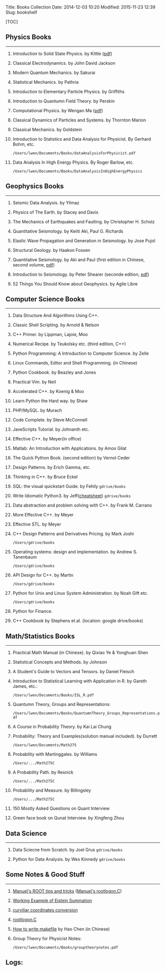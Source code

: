 Title: Books Collection
Date: 2014-12-03 10:20
Modified: 2015-11-23 12:39
Slug: bookshelf 

[TOC]

## Physics Books
- - - 

1. Introduction to Solid State Physics. by Kittle ([pdf]({{site.url}}/bookshelf/books/ISSP.pdf))

2. Classical Electrodynamics. by John David Jackson

3. Modern Quantum Mechanics. by Sakurai 

4. Statistical Mechanics. by Pathria

5. Introduction to Elementary Particle Physics. by Griffiths

6. Introduction to Quantumn Field Theory. by Perskin

7. Computational Physics. by Wengan Ma ([pdf]({{site.url}}/bookshelf/books/CP.pdf))

8. Classical Dynamics of Particles and Systems. by Thornton Marion

9. Classical Mechanics. by Goldstein 

10. Introduction to Statistics and Data Analysis for Physicist. By Gerhard Bohm, etc.  
  
    `/Users/lwen/Documents/Books/dataAnalysisForPhysicist.pdf`

11. Data Analysis In High Energy Physics. By Roger Barlow, etc.

    `/Users/lwen/Documents/Books/DataAnalysisInHighEnergyPhysics`

## Geophysics Books
- - -

1. Seismic Data Analysis. by Yilmaz 

2. Physics of The Earth. by Stacey and Davis 

3. The Mechanics of Earthquakes and Faulting. by Christopher H. Scholz 

4. Quantitative Seismology. by Keiiti Aki, Paul G. Richards 

5. Elastic Wave Propagation and Generation in Seismology. by Jose Pujol 

6. Structural Geology. by Haakon Fossen

7. Quantitative Seismology. by Aki and Paul (first edition in Chinese, second volume, [pdf]({{site.url}}/bookshelf/books/QS_Chinese_2ndVolume.pdf))

8. Introduction to Seismology. by Peter Shearer (seconde edition, [pdf]({{site.url}}/bookshelf/books/IS_PS.pdf))

9. 52 Things You Should Know about Geophysics. by Agile Libre 

## Computer Science Books
- - -

1. Data Structure And Algorithms Using C++.  

2. Classic Shell Scripting. by Arnold & Nelson

3. C++ Primer. by Lippman, Lajoie, Moo

4. Numerical Recipe. by Teukolsky etc. (third edition, C++) 

5. Python Programming: A Introduction to Computer Science. by Zelle 

6. Linux Commands, Editor and Shell Programming. (in Chinese) 

7. Python Cookbook. by Beazley and Jones

8. Practical Vim. by Neil

9. Accelerated C++. by Koenig & Moo

10. Learn Python the Hard way. by Shaw

11. PHP/MySQL. by Murach 

12. Code Complete. by Steve McConnell 

13. JaveScripts Tutorial. by Johnanth etc. 

14. Effective C++. by Meyer(in office)

15. Matlab: An Introduction with Applications. by Amos Gilat

16. The Quick Python Book. (second edition) by Vernol Ceder

17. Design Patterns. by Erich Gamma, etc. 

18. Thinking in C++. by Bruce Eckel

19. SQL: the visual quickstart Guide. by Fehily `gdrive/books` 

20. Write Idiomatic Python3. by Jeff([cheatsheet]({filename}/programming/python_cheatsheet.md)) `gdrive/books`

21. Data abstraction and problem solving with C++. by Frank M. Carrano

22. More Effective C++. by Meyer

23. Effective STL. by Meyer

24. C++ Design Patterns and Derivatives Pricing. by Mark Joshi 

    `/Users/gdrive/books`

25. Operating systems: design and implementation. by Andrew S. Tanenbaum 

    `/Users/gdrive/books`

26. API Design for C++. by Martin

    `/Users/gdrive/books`

27. Python for Unix and Linux System Administration. by Noah Gift etc.

    `/Users/gdrive/books`

28. Python for Finance. 

29. C++ Cookbook by Stephens et.al. (location: google drive/books)

## Math/Statistics Books
- - -

1. Practical Math Manual (in Chinese). by Qixiao Ye & Yonghuan Shen

2. Statistical Concepts and Methods. by Johnson

3. A Student's Guide to Vectors and Tensors. by Daniel Fleisch

4. Introduction to Statistical Learning with Application in R. by Gareth James, etc.:

    `/Users/lwen/Documents/Books/ISL_R.pdf`

5. Quantumn Theory, Groups and Representations:

    `/Users/lwen/Documents/Books/QuantumnTheory_Groups_Representations.pdf`

6. A Course in Probability Theory. by Kai Lai Chung

7. Probability: Theory and Examples(solution manual included). by Durrett 

    `/Users/lwen/Documents/Math275`

8. Probability with Martinggales. by Williams 

    `/Users/.../Math275C`

9. A Probability Path. by Resnick

    `/Users/.../Math275C`

10. Probability and Measure. by Billingsley

    `/Users/.../Math275C`

11. 150 Mostly Asked Questions on Quant Interview

12. Green face book on Qunat Interview. by Xingfeng Zhou 

## Data Science
- - -
 
1. Data Sciecne from Scratch. by Joel Grus `gdrive/books`

2. Python for Data Analysis. by Wes Kinnedy `gdrive/books`

## Some Notes & Good Stuff
- - -

1. [Manuel's ROOT tips and tricks]({{site.url}}/bookshelf/notes/ManuelRootTips.pdf) ([Manuel's rootlogon.C]({{site.url}}/bookshelf/notes/rootlogon.C))

2. [Working Example of Eistein Summation]({{site.url}}/bookshelf/notes/WEES.pdf)

3. [curviliar coordinates conversion]({{site.url}}/bookshelf/notes/VectorCalculus.pdf)

4. [rootlogon.C]({{site.url}}/bookshelf/notes/rootlogon.C)

5. [How to write makefile]({{site.url}}/bookshelf/notes/HWM.pdf) by Hao Chen (in Chinese)

6. Group Theory for Physicist Notes:

    `/Users/lwen/Documents/Books/grouptheorynotes.pdf`

## Logs:

